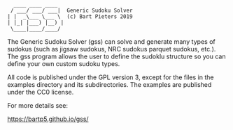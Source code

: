 ```
  ____ ____ ____
 / ___/ ___/ ___|  Generic Sudoku Solver
| |  _\___ \___ \  (c) Bart Pieters 2019
| |_| |___) |__) |
 \____|____/____/
```

The Generic Sudoku Solver (gss) can solve and generate many types of 
sudokus (such as jigsaw sudokus, NRC sudokus parquet sudokus, etc.).
The gss program allows the user to define the sudoklu structure so you 
can define your own custom sudoku types.

All code is published under the GPL version 3, except for the files in 
the examples directory and its subdirectories. The examples are 
published under the CC0 license.  

For more details see:

https://bartp5.github.io/gss/
